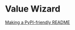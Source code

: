 # Value Wizard

[Making a PyPI-friendly README](https://packaging.python.org/en/latest/guides/making-a-pypi-friendly-readme/)
